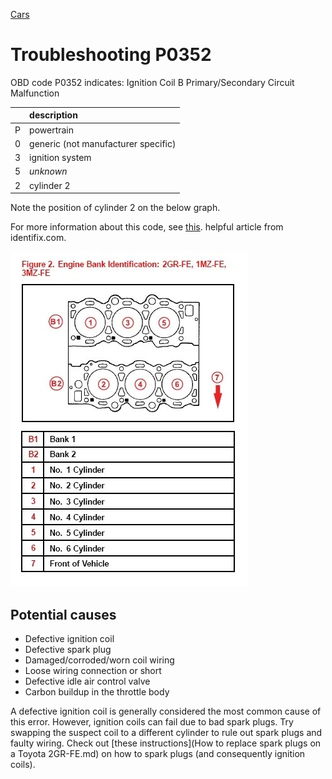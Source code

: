 [Cars](Cars.md)

# Troubleshooting P0352

OBD code P0352 indicates: Ignition Coil B Primary/Secondary Circuit Malfunction

|     | description                         |
| :-- | :--                                 |
| P   | powertrain                          |
| 0   | generic (not manufacturer specific) |
| 3   | ignition system                     |
| 5   | *unknown*                           |
| 2   | cylinder 2                          |

Note the position of cylinder 2 on the below graph.

For more information about this code, see [this](https://www.identifix.com/blogs/code-p0352-the-diagnostic-and-repair-guide). helpful article from identifix.com.

![Cylinder order](attachments/2gr-fe-cylinders.jpeg)

## Potential causes

- Defective ignition coil
- Defective spark plug
- Damaged/corroded/worn coil wiring 
- Loose wiring connection or short
- Defective idle air control valve 
- Carbon buildup in the throttle body

A defective ignition coil is generally considered the most common cause of this error. However, ignition coils can fail due to bad spark plugs. Try swapping the suspect coil to a different cylinder to rule out spark plugs and faulty wiring. Check out [these instructions](How to replace spark plugs on a Toyota 2GR-FE.md) on how to spark plugs (and consequently ignition coils).

